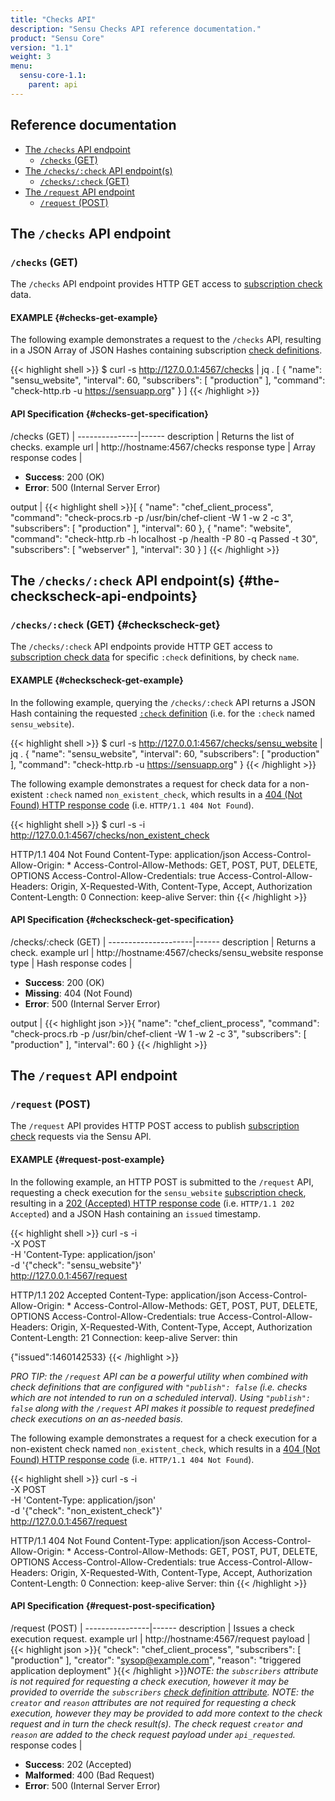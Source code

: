 ```yaml
---
title: "Checks API"
description: "Sensu Checks API reference documentation."
product: "Sensu Core"
version: "1.1"
weight: 3
menu:
  sensu-core-1.1:
    parent: api
---
```


## Reference documentation

- [The `/checks` API endpoint](#the-checks-api-endpoint)
  - [`/checks` (GET)](#checks-get)
- [The `/checks/:check` API endpoint(s)](#the-checkscheck-api-endpoints)
  - [`/checks/:check` (GET)](#checkscheck-get)
- [The `/request` API endpoint](#the-request-api-endpoint)
  - [`/request` (POST)](#request-post)

## The `/checks` API endpoint

### `/checks` (GET)

The `/checks` API endpoint provides HTTP GET access to [subscription check][1]
data.

#### EXAMPLE {#checks-get-example}

The following example demonstrates a request to the `/checks` API, resulting in
a JSON Array of JSON Hashes containing subscription [check definitions][2].

{{< highlight shell >}}
$ curl -s http://127.0.0.1:4567/checks | jq .
[
  {
    "name": "sensu_website",
    "interval": 60,
    "subscribers": [
      "production"
    ],
    "command": "check-http.rb -u https://sensuapp.org"
  }
]
{{< /highlight >}}

#### API Specification {#checks-get-specification}

/checks (GET)  | 
---------------|------
description    | Returns the list of checks.
example url    | http://hostname:4567/checks
response type  | Array
response codes | <ul><li>**Success**: 200 (OK)</li><li>**Error**: 500 (Internal Server Error)</li></ul>
output         | {{< highlight shell >}}[
  {
    "name": "chef_client_process",
    "command": "check-procs.rb -p /usr/bin/chef-client -W 1 -w 2 -c 3",
    "subscribers": [
      "production"
    ],
    "interval": 60
  },
  {
     "name": "website",
    "command": "check-http.rb -h localhost -p /health -P 80 -q Passed -t 30",
    "subscribers": [
      "webserver"
    ],
    "interval": 30
  }
]
{{< /highlight >}}

## The `/checks/:check` API endpoint(s) {#the-checkscheck-api-endpoints}

### `/checks/:check` (GET) {#checkscheck-get}

The `/checks/:check` API endpoints provide HTTP GET access to
[subscription check data][1] for specific `:check` definitions, by check `name`.

#### EXAMPLE {#checkscheck-get-example}

In the following example, querying the `/checks/:check` API returns a JSON Hash
containing the requested [`:check` definition][2] (i.e. for the `:check` named
`sensu_website`).

{{< highlight shell >}}
$ curl -s http://127.0.0.1:4567/checks/sensu_website | jq .
{
  "name": "sensu_website",
  "interval": 60,
  "subscribers": [
    "production"
  ],
  "command": "check-http.rb -u https://sensuapp.org"
}
{{< /highlight >}}

The following example demonstrates a request for check data for a non-existent
`:check` named `non_existent_check`, which results in a [404 (Not Found) HTTP
response code][3] (i.e. `HTTP/1.1 404 Not Found`).

{{< highlight shell >}}
$ curl -s -i http://127.0.0.1:4567/checks/non_existent_check

HTTP/1.1 404 Not Found
Content-Type: application/json
Access-Control-Allow-Origin: *
Access-Control-Allow-Methods: GET, POST, PUT, DELETE, OPTIONS
Access-Control-Allow-Credentials: true
Access-Control-Allow-Headers: Origin, X-Requested-With, Content-Type, Accept, Authorization
Content-Length: 0
Connection: keep-alive
Server: thin
{{< /highlight >}}

#### API Specification {#checkscheck-get-specification}

/checks/:check (GET) | 
---------------------|------
description          | Returns a check.
example url          | http://hostname:4567/checks/sensu_website
response type        | Hash
response codes       | <ul><li>**Success**: 200 (OK)</li><li> **Missing**: 404 (Not Found)</li><li>**Error**: 500 (Internal Server Error)</li></ul>
output               | {{< highlight json >}}{
  "name": "chef_client_process",
  "command": "check-procs.rb -p /usr/bin/chef-client -W 1 -w 2 -c 3",
  "subscribers": [
    "production"
  ],
  "interval": 60
}
{{< /highlight >}}

## The `/request` API endpoint

### `/request` (POST)

The `/request` API provides HTTP POST access to publish [subscription check][1]
requests via the Sensu API.

#### EXAMPLE {#request-post-example}

In the following example, an HTTP POST is submitted to the `/request` API,
requesting a check execution for the `sensu_website` [subscription check][1],
resulting in a [202 (Accepted) HTTP response code][3] (i.e. `HTTP/1.1 202
Accepted`) and a JSON Hash containing an `issued` timestamp.

{{< highlight shell >}}
curl -s -i \
-X POST \
-H 'Content-Type: application/json' \
-d '{"check": "sensu_website"}' \
http://127.0.0.1:4567/request

HTTP/1.1 202 Accepted
Content-Type: application/json
Access-Control-Allow-Origin: *
Access-Control-Allow-Methods: GET, POST, PUT, DELETE, OPTIONS
Access-Control-Allow-Credentials: true
Access-Control-Allow-Headers: Origin, X-Requested-With, Content-Type, Accept, Authorization
Content-Length: 21
Connection: keep-alive
Server: thin

{"issued":1460142533}
{{< /highlight >}}

_PRO TIP: the `/request` API can be a powerful utility when combined with check
definitions that are configured with `"publish": false` (i.e. checks which are
not intended to run on a scheduled interval). Using `"publish": false` along
with the `/request` API makes it possible to request predefined check executions
on an as-needed basis._

The following example demonstrates a request for a check execution for a
non-existent check named `non_existent_check`, which results in a [404 (Not
Found) HTTP response code][3] (i.e. `HTTP/1.1 404 Not Found`).

{{< highlight shell >}}
curl -s -i \
-X POST \
-H 'Content-Type: application/json' \
-d '{"check": "non_existent_check"}' \
http://127.0.0.1:4567/request

HTTP/1.1 404 Not Found
Content-Type: application/json
Access-Control-Allow-Origin: *
Access-Control-Allow-Methods: GET, POST, PUT, DELETE, OPTIONS
Access-Control-Allow-Credentials: true
Access-Control-Allow-Headers: Origin, X-Requested-With, Content-Type, Accept, Authorization
Content-Length: 0
Connection: keep-alive
Server: thin
{{< /highlight >}}

#### API Specification {#request-post-specification}

/request (POST) | 
----------------|------
description     | Issues a check execution request.
example url     | http://hostname:4567/request
payload         | {{< highlight json >}}{
  "check": "chef_client_process",
  "subscribers": [
    "production"
  ],
  "creator": "sysop@example.com",
  "reason": "triggered application deployment"
}{{< /highlight >}}_NOTE: the `subscribers` attribute is not required for requesting a check execution, however it may be provided to override the `subscribers` [check definition attribute][2]._ _NOTE: the `creator` and `reason` attributes are not required for requesting a check execution, however they may be provided to add more context to the check request and in turn the check result(s). The check request `creator` and `reason` are added to the check request payload under `api_requested`._
response codes  | <ul><li>**Success**: 202 (Accepted)</li><li>**Malformed**: 400 (Bad Request)</li><li>**Error**: 500 (Internal Server Error)</li></ul>

[?]:  #
[1]:  ../../reference/checks#subscription-checks
[2]:  ../../reference/checks#check-configuration
[3]:  https://en.wikipedia.org/wiki/List_of_HTTP_status_codes
